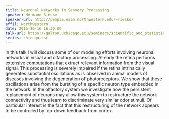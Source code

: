 ```yaml
---
title: Neuronal Networks in Sensory Processing
speaker: Hermann Riecke
speaker-url: http://people.esam.northwestern.edu/~riecke/
affil: Northwestern
date: 2015-10-16 16:30:00
talk-url: https://galton.uchicago.edu/seminars/scientific_and_statistical_computing/aut14/Riecke_Hermann_101614.pdf
series: chicago-ssc
---
```


In this talk I will discuss some of our modeling efforts involving neuronal
networks in visual and olfactory processing. Already the retina performs
extensive computations that extract relevant information from the visual
signal. This processing is severely impaired if the retina intrinsically
generates substantial oscillations as is observed in animal models of diseases
involving the degeneration of photoreceptors. We show that these oscillations
arise from the bursting of a specific neuron type embedded in the network. In
the olfactory system we investigate how the persistent replacement of neurons
may allow this system to restructure the network connectivity and thus learn to
discriminate very similar odor stimuli. Of particular interest is the fact that
this restructuring of the network appears to be controlled by top-down feedback
from cortex.

